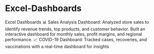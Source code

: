 # Excel-Dashboards
Excel Dashboards 📊 Sales Analysis Dashboard: Analyzed store sales to identify revenue trends, top products, and customer behavior. Built an interactive dashboard for monthly sales, profit margins, and regional performance.  📈 COVID-19 Dashboard: Tracked cases, recoveries, and vaccinations with a real-time dashboard for insights
